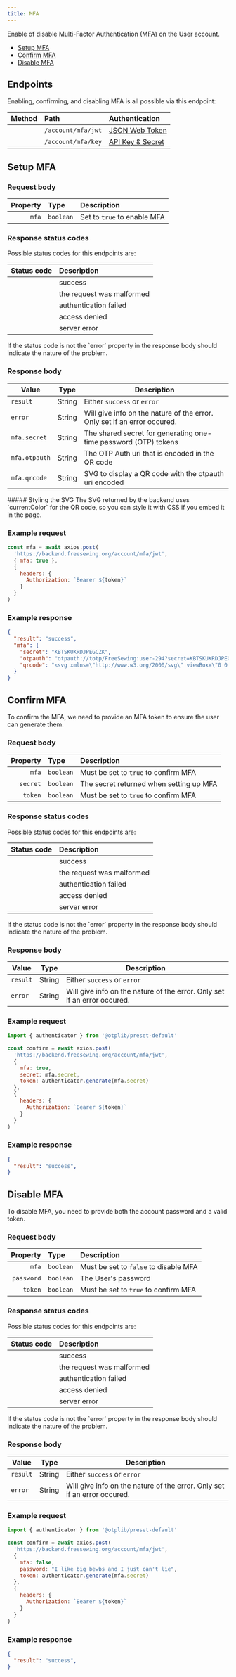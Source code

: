```yaml
---
title: MFA
---
```


Enable of disable Multi-Factor Authentication (MFA) on the User account.

- [Setup MFA](#setup-mfa)
- [Confirm MFA](#confirm-mfa)
- [Disable MFA](#disable-mfa)

## Endpoints

Enabling, confirming, and disabling MFA is all possible via this endpoint:

| Method    | Path | Authentication |
| --------: | :--- | :------------- |
| <Method post /> | `/account/mfa/jwt` | [JSON Web Token](/reference/backend/api/authentication#jwt-authentication) |
| <Method post /> | `/account/mfa/key` | [API Key & Secret](/reference/backend/api/authentication#key-authentication) |

## Setup MFA

### Request body

| Property    | Type     | Description |
| ----------: | :------- | :---------- |
| `mfa`       | `boolean`| Set to `true` to enable MFA |

### Response status codes

Possible status codes for this endpoints are:

| Status code | Description |
| ----------: | :---------- |
| <StatusCode status="201"/> | success |
| <StatusCode status="400"/> | the request was malformed |
| <StatusCode status="401"/> | authentication failed |
| <StatusCode status="403"/> | access denied |
| <StatusCode status="500"/> | server error |

<Note>
If the status code is not <StatusCode status="200" /> the `error` property
in the response body should indicate the nature of the problem.
</Note>

### Response body

| Value               | Type     | Description |
| -------------- | -------- | ----------- |
| `result`       | String | Either `success` or `error` |
| `error`        | String | Will give info on the nature of the error. Only set if an error occured. |
| `mfa.secret`   | String | The shared secret for generating one-time password (OTP) tokens |
| `mfa.otpauth`  | String | The OTP Auth uri that is encoded in the QR code |
| `mfa.qrcode`   | String | SVG to display a QR code with the otpauth uri encoded |

<Tip>
##### Styling the SVG
The SVG returned by the backend uses `currentColor` for the QR code, so you can
style it with CSS if you embed it in the page.
</Tip>

### Example request

```js
const mfa = await axios.post(
  'https://backend.freesewing.org/account/mfa/jwt',
  { mfa: true },
  {
    headers: {
      Authorization: `Bearer ${token}`
    }
  }
)
```

### Example response
```200.json
{
  "result": "success",
  "mfa": {
    "secret": "KBTSKUKRDJPEGCZK",
    "otpauth": "otpauth://totp/FreeSewing:user-294?secret=KBTSKUKRDJPEGCZK&period=30&digits=6&algorithm=SHA1&issuer=FreeSewing",
    "qrcode": "<svg xmlns=\"http://www.w3.org/2000/svg\" viewBox=\"0 0 53 53\" shape-rendering=\"crispEdges\"><path fill=\"none\" d=\"M0 0h53v53H0z\"/><path stroke=\"currentColor\" d=\"M4 4.5h7m1 0h1m3 0h1m1 0h3m2 0h1m1 0h1m1 0h1m1 0h2m1 0h5m3 0h1m1 0h7M4 5.5h1m5 0h1m1 0h4m1 0h2m4 0h1m2 0h3m3 0h1m2 0h2m2 0h1m2 0h1m5 0h1M4 6.5h1m1 0h3m1 0h1m1 0h2m1 0h3m4 0h2m1 0h2m3 0h4m2 0h1m2 0h1m2 0h1m1 0h3m1 0h1M4 7.5h1m1 0h3m1 0h1m7 0h1m6 0h3m3 0h1m1 0h1m5 0h2m1 0h1m1 0h3m1 0h1M4 8.5h1m1 0h3m1 0h1m1 0h1m1 0h3m1 0h3m1 0h8m3 0h1m2 0h1m1 0h3m1 0h1m1 0h3m1 0h1M4 9.5h1m5 0h1m7 0h1m1 0h3m1 0h1m3 0h1m2 0h3m1 0h1m1 0h1m4 0h1m5 0h1M4 10.5h7m1 0h1m1 0h1m1 0h1m1 0h1m1 0h1m1 0h1m1 0h1m1 0h1m1 0h1m1 0h1m1 0h1m1 0h1m1 0h1m1 0h1m1 0h1m1 0h7M14 11.5h2m3 0h4m1 0h1m3 0h4m2 0h1m1 0h3m1 0h1M4 12.5h1m2 0h6m1 0h2m6 0h1m1 0h5m1 0h1m1 0h2m1 0h1m3 0h1m1 0h1m2 0h1m1 0h3M5 13.5h3m3 0h2m1 0h2m5 0h2m1 0h2m2 0h5m1 0h2m2 0h1m2 0h4m1 0h2M5 14.5h1m1 0h2m1 0h1m5 0h1m2 0h1m2 0h1m1 0h3m10 0h2m2 0h1m3 0h1m1 0h2M5 15.5h2m2 0h1m2 0h4m1 0h1m4 0h3m2 0h1m2 0h3m1 0h1m2 0h4m2 0h6M5 16.5h1m4 0h1m2 0h4m1 0h3m1 0h2m1 0h1m3 0h4m2 0h1m2 0h2m3 0h2M5 17.5h3m1 0h1m1 0h1m3 0h2m2 0h3m5 0h2m2 0h1m2 0h1m2 0h1m1 0h2m1 0h2m2 0h1M4 18.5h2m1 0h2m1 0h2m4 0h5m5 0h1m2 0h5m1 0h1m5 0h3m3 0h2M4 19.5h1m1 0h2m3 0h2m2 0h1m1 0h1m1 0h1m1 0h2m3 0h1m2 0h3m1 0h1m1 0h1m1 0h2m1 0h1m1 0h3m1 0h3M6 20.5h1m1 0h3m1 0h1m2 0h1m1 0h1m1 0h4m1 0h1m3 0h1m1 0h3m2 0h3m1 0h1m1 0h1m1 0h1m2 0h1M4 21.5h1m1 0h2m1 0h1m3 0h5m2 0h1m4 0h2m1 0h1m1 0h2m2 0h1m4 0h2m3 0h2m1 0h2M4 22.5h5m1 0h2m3 0h1m1 0h1m3 0h2m9 0h3m1 0h1m2 0h1m3 0h1m2 0h2M4 23.5h1m1 0h1m1 0h1m3 0h1m2 0h1m2 0h1m1 0h2m1 0h2m2 0h4m1 0h3m8 0h2M4 24.5h1m1 0h9m2 0h1m1 0h2m1 0h7m2 0h1m3 0h3m1 0h7M6 25.5h1m1 0h1m3 0h1m1 0h4m1 0h3m2 0h1m3 0h1m1 0h2m3 0h1m3 0h2m3 0h4M4 26.5h1m1 0h1m1 0h1m1 0h1m1 0h2m2 0h1m1 0h1m1 0h1m3 0h1m1 0h1m1 0h3m1 0h2m3 0h4m1 0h1m1 0h3m1 0h1M4 27.5h1m1 0h1m1 0h1m3 0h1m5 0h1m2 0h1m1 0h2m3 0h2m3 0h3m1 0h1m1 0h2m3 0h1m1 0h2M5 28.5h1m2 0h8m2 0h2m4 0h5m1 0h1m1 0h4m4 0h5M8 29.5h1m2 0h2m3 0h1m2 0h1m2 0h1m2 0h2m1 0h1m1 0h2m3 0h1m1 0h1m2 0h2m1 0h1m3 0h1M4 30.5h3m1 0h1m1 0h1m1 0h1m1 0h1m3 0h1m2 0h1m1 0h3m4 0h1m1 0h2m2 0h1m2 0h1m1 0h2m2 0h2M4 31.5h1m1 0h1m2 0h1m2 0h1m1 0h1m2 0h3m1 0h1m5 0h4m1 0h1m1 0h1m1 0h5m2 0h1m2 0h1M6 32.5h1m2 0h3m2 0h1m1 0h2m1 0h1m1 0h2m2 0h1m2 0h1m3 0h1m4 0h1m2 0h3m1 0h1M4 33.5h1m1 0h2m1 0h1m2 0h1m2 0h1m1 0h1m1 0h3m3 0h3m2 0h1m2 0h1m4 0h2m3 0h2m2 0h2M7 34.5h1m2 0h5m1 0h5m1 0h2m1 0h1m2 0h1m4 0h4m2 0h1m2 0h1m1 0h2m1 0h1M4 35.5h2m2 0h1m2 0h1m1 0h1m1 0h1m2 0h8m2 0h2m1 0h4m3 0h2m1 0h1m5 0h2M9 36.5h5m1 0h5m3 0h1m1 0h1m1 0h5m5 0h1m7 0h2M5 37.5h2m2 0h1m2 0h3m6 0h1m1 0h2m3 0h1m1 0h2m1 0h3m2 0h5m4 0h1M8 38.5h1m1 0h1m1 0h3m2 0h1m3 0h2m1 0h1m1 0h1m2 0h1m1 0h1m3 0h1m2 0h2m1 0h5M5 39.5h4m5 0h1m2 0h4m3 0h1m2 0h4m1 0h1m2 0h2m3 0h1m1 0h1m1 0h2M4 40.5h1m2 0h2m1 0h1m1 0h2m4 0h12m3 0h1m1 0h1m2 0h7m3 0h1M12 41.5h1m1 0h3m1 0h3m3 0h1m3 0h1m2 0h1m3 0h1m2 0h1m1 0h1m3 0h1m1 0h2M4 42.5h7m1 0h1m2 0h4m1 0h3m1 0h1m1 0h1m1 0h2m1 0h1m2 0h2m4 0h1m1 0h1m1 0h1m1 0h2M4 43.5h1m5 0h1m1 0h1m1 0h1m1 0h2m1 0h3m2 0h1m3 0h3m2 0h6m1 0h1m3 0h3M4 44.5h1m1 0h3m1 0h1m1 0h1m2 0h2m1 0h2m1 0h1m2 0h6m3 0h1m3 0h1m2 0h6m2 0h1M4 45.5h1m1 0h3m1 0h1m1 0h5m3 0h2m1 0h3m1 0h3m3 0h3m1 0h2m4 0h2m1 0h1m1 0h1M4 46.5h1m1 0h3m1 0h1m3 0h5m3 0h5m1 0h2m1 0h2m2 0h1m1 0h1m1 0h3m1 0h1m1 0h4M4 47.5h1m5 0h1m2 0h1m2 0h1m1 0h1m2 0h1m4 0h2m2 0h1m3 0h2m1 0h3m1 0h3m2 0h3M4 48.5h7m1 0h5m2 0h3m3 0h1m2 0h1m1 0h3m1 0h2m2 0h1m1 0h1m1 0h2m1 0h1\"/></svg>\n"
  }
}
```

## Confirm MFA

To confirm the MFA, we need to provide an MFA token to ensure the user can
generate them.

### Request body

| Property    | Type     | Description |
| ----------: | :------- | :---------- |
| `mfa`       | `boolean`| Must be set to `true` to confirm MFA |
| `secret`    | `boolean`| The secret returned when setting up MFA |
| `token`     | `boolean`| Must be set to `true` to confirm MFA |

### Response status codes

Possible status codes for this endpoints are:

| Status code | Description |
| ----------: | :---------- |
| <StatusCode status="201"/> | success |
| <StatusCode status="400"/> | the request was malformed |
| <StatusCode status="401"/> | authentication failed |
| <StatusCode status="403"/> | access denied |
| <StatusCode status="500"/> | server error |

<Note>
If the status code is not <StatusCode status="200" /> the `error` property
in the response body should indicate the nature of the problem.
</Note>

### Response body

| Value               | Type     | Description |
| -------------- | -------- | ----------- |
| `result`       | String | Either `success` or `error` |
| `error`        | String | Will give info on the nature of the error. Only set if an error occured. |

### Example request

```js
import { authenticator } from '@otplib/preset-default'

const confirm = await axios.post(
  'https://backend.freesewing.org/account/mfa/jwt',
  { 
    mfa: true,
    secret: mfa.secret,
    token: authenticator.generate(mfa.secret)
  },
  {
    headers: {
      Authorization: `Bearer ${token}`
    }
  }
)
```

### Example response

```200.json
{
  "result": "success",
}
```
## Disable MFA

To disable MFA, you need to provide both the account password and a valid token.

### Request body

| Property    | Type     | Description |
| ----------: | :------- | :---------- |
| `mfa`       | `boolean`| Must be set to `false` to disable MFA |
| `password`  | `boolean`| The User's password |
| `token`     | `boolean`| Must be set to `true` to confirm MFA |

### Response status codes

Possible status codes for this endpoints are:

| Status code | Description |
| ----------: | :---------- |
| <StatusCode status="201"/> | success |
| <StatusCode status="400"/> | the request was malformed |
| <StatusCode status="401"/> | authentication failed |
| <StatusCode status="403"/> | access denied |
| <StatusCode status="500"/> | server error |

<Note>
If the status code is not <StatusCode status="200" /> the `error` property
in the response body should indicate the nature of the problem.
</Note>

### Response body

| Value               | Type     | Description |
| -------------- | -------- | ----------- |
| `result`       | String | Either `success` or `error` |
| `error`        | String | Will give info on the nature of the error. Only set if an error occured. |

### Example request

```js
import { authenticator } from '@otplib/preset-default'

const confirm = await axios.post(
  'https://backend.freesewing.org/account/mfa/jwt',
  { 
    mfa: false,
    password: "I like big bewbs and I just can't lie",
    token: authenticator.generate(mfa.secret)
  },
  {
    headers: {
      Authorization: `Bearer ${token}`
    }
  }
)
```

### Example response

```200.json
{
  "result": "success",
}
```

